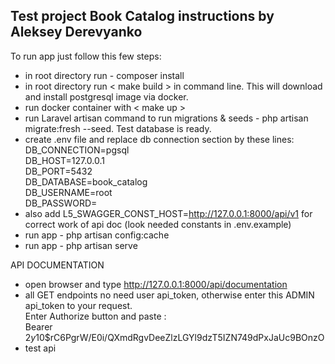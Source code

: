 
## Test project Book Catalog instructions by Aleksey Derevyanko

To run app just follow this few steps:

- in root directory run  - composer install
- in root directory run < make build > in command line. This will download and install postgresql image via docker.
- run docker container with < make up >
- run Laravel artisan command to run migrations & seeds  -   php artisan migrate:fresh --seed. Test database is ready.
- create .env file and replace db connection section by these lines:
  <br>
  DB_CONNECTION=pgsql<br>
  DB_HOST=127.0.0.1<br>
  DB_PORT=5432<br>
  DB_DATABASE=book_catalog<br>
  DB_USERNAME=root<br>
  DB_PASSWORD=<br>
- also add L5_SWAGGER_CONST_HOST=http://127.0.0.1:8000/api/v1 for correct work of api doc  (look needed constants in .env.example) 
- run app  -  php artisan config:cache  
- run app  -  php artisan serve
 

API DOCUMENTATION

- open browser and type http://127.0.0.1:8000/api/documentation
- all GET endpoints no need user api_token, otherwise enter this ADMIN api_token to your request. <br>
  Enter Authorize button and paste : <br>
  Bearer $2y$10$rC6PgrW/E0i/QXmdRgvDeeZlzLGYl9dzT5IZN749dPxJaUc9BOnzO
- test api  


